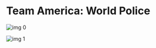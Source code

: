 # Team America: World Police

![img 0](https://i.imgur.com/7YuRyHJ.jpg)

![img 1](https://i.imgur.com/52n2QaO.png)

